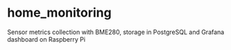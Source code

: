 # home_monitoring
 Sensor metrics collection with BME280, storage in PostgreSQL and Grafana dashboard on Raspberry Pi
